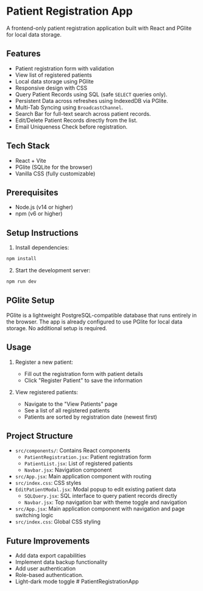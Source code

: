 # Patient Registration App

A frontend-only patient registration application built with React and PGlite for local data storage.

## Features
- Patient registration form with validation
- View list of registered patients
- Local data storage using PGlite
- Responsive design with CSS
- Query Patient Records using SQL (safe `SELECT` queries only).
- Persistent Data across refreshes using IndexedDB via PGlite.
- Multi-Tab Syncing using `BroadcastChannel`.
- Search Bar for full-text search across patient records.
- Edit/Delete Patient Records directly from the list.
- Email Uniqueness Check before registration.

##  Tech Stack
- React + Vite
- PGlite (SQLite for the browser)
- Vanilla CSS (fully customizable)

## Prerequisites
- Node.js (v14 or higher)
- npm (v6 or higher)

## Setup Instructions

1. Install dependencies:
```bash
npm install
```

2. Start the development server:
```bash
npm run dev
```


## PGlite Setup

PGlite is a lightweight PostgreSQL-compatible database that runs entirely in the browser. The app is already configured to use PGlite for local data storage. No additional setup is required.

## Usage

1. Register a new patient:
   - Fill out the registration form with patient details
   - Click "Register Patient" to save the information

2. View registered patients:
   - Navigate to the "View Patients" page
   - See a list of all registered patients
   - Patients are sorted by registration date (newest first)

## Project Structure

- `src/components/`: Contains React components
  - `PatientRegistration.jsx`: Patient registration form
  - `PatientList.jsx`: List of registered patients
  - `Navbar.jsx`: Navigation component
- `src/App.jsx`: Main application component with routing
- `src/index.css`: CSS styles
- `EditPatientModal.jsx`: Modal popup to edit existing patient data
  - `SQLQuery.jsx`: SQL interface to query patient records directly
  - `Navbar.jsx`: Top navigation bar with theme toggle and navigation
- `src/App.jsx`: Main application component with navigation and page switching logic
- `src/index.css`: Global CSS styling

## Future Improvements
- Add data export capabilities
- Implement data backup functionality
- Add user authentication
- Role-based authentication.
- Light-dark mode toggle
#   P a t i e n t R e g i s t r a t i o n A p p  
 